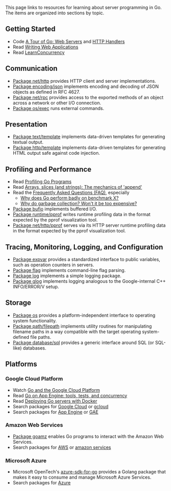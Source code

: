 This page links to resources for learning about server programming in Go. The items are organized into sections by topic.

## Getting Started

- Code [A Tour of Go: Web Servers](http://tour.golang.org/methods/13) and [HTTP Handlers](http://tour.golang.org/methods/14)
- Read [Writing Web Applications](http://golang.org/doc/articles/wiki/)
- Read [LearnConcurrency](/golang/go/wiki/LearnConcurrency)

## Communication

- [Package net/http](http://golang.org/pkg/net/http) provides HTTP client and server implementations.
- [Package encoding/json](http://golang.org/pkg/encoding/json) implements encoding and decoding of JSON objects as defined in RFC 4627.
- [Package net/rpc](http://golang.org/pkg/net/rpc) provides access to the exported methods of an object across a network or other I/O connection.
- [Package os/exec](http://golang.org/pkg/os/exec) runs external commands.

## Presentation

- [Package text/template](http://golang.org/pkg/text/template) implements data-driven templates for generating textual output.
- [Package http/template](http://golang.org/pkg/html/template) implements data-driven templates for generating HTML output safe against code injection.

## Profiling and Performance

- Read [Profiling Go Programs](http://blog.golang.org/profiling-go-programs)
- Read [Arrays, slices (and strings): The mechanics of 'append'](http://blog.golang.org/slices)
- Read the [Frequently Asked Questions (FAQ)](http://golang.org/doc/faq), especially
    - [Why does Go perform badly on benchmark X?](http://golang.org/doc/faq#Why_does_Go_perform_badly_on_benchmark_x)
    - [Why do garbage collection? Won't it be too expensive?](http://golang.org/doc/faq#garbage_collection)
- [Package bufio](http://golang.org/pkg/bufio) implements buffered I/O.
- [Package runtime/pprof](http://golang.org/pkg/runtime/pprof) writes runtime profiling data in the format expected by the pprof visualization tool.
- [Package net/http/pprof](http://golang.org/pkg/net/http/pprof) serves via its HTTP server runtime profiling data in the format expected by the pprof visualization tool.

## Tracing, Monitoring, Logging, and Configuration

- [Package expvar](http://golang.org/pkg/expvar) provides a standardized interface to public variables, such as operation counters in servers.
- [Package flag](http://golang.org/pkg/flag) implements command-line flag parsing.
- [Package log](http://golang.org/pkg/log) implements a simple logging package.
- [Package glog](https://github.com/golang/glog) implements logging analogous to the Google-internal C++ INFO/ERROR/V setup.

## Storage

- [Package os](http://golang.org/pkg/os) provides a platform-independent interface to operating system functionality.
- [Package path/filepath](http://golang.org/pkg/path/filepath) implements utility routines for manipulating filename paths in a way compatible with the target operating system-defined file paths.
- [Package database/sql](http://golang.org/pkg/database/sql) provides a generic interface around SQL (or SQL-like) databases.

## Platforms

### Google Cloud Platform

- Watch [Go and the Google Cloud Platform](http://blog.golang.org/go-and-google-cloud-platform)
- Read [Go on App Engine: tools, tests, and concurrency](http://blog.golang.org/appengine-dec2013)
- Read [Deploying Go servers with Docker](http://blog.golang.org/docker)
- Search packages for [Google Cloud](http://godoc.org/?q=google+cloud) or [gcloud](http://godoc.org/?q=gcloud)
- Search packages for [App Engine](http://godoc.org/?q=appengine) or [GAE](http://godoc.org/?q=gae)

### Amazon Web Services

- [Package goamz](https://wiki.ubuntu.com/goamz) enables Go programs to interact with the Amazon Web Services.
- Search packages for [AWS](http://godoc.org/?q=aws) or [amazon services](http://godoc.org/?q=amazon+service)

### Microsoft Azure

- Microsoft OpenTech's [azure-sdk-for-go](https://github.com/MSOpenTech/azure-sdk-for-go) provides a Golang package that makes it easy to consume and manage Microsoft Azure Services.
- Search packages for [Azure](http://godoc.org/?q=azure)
